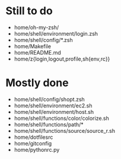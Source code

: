 Still to do
===========
- home/oh-my-zsh/
- home/shell/environment/login.zsh
- home/shell/config/*.zsh
- home/Makefile
- home/README.md
- home/z{login,logout,profile,sh{env,rc}}

Mostly done
===========
- home/shell/config/shopt.zsh
- home/shell/environment/ec2.sh
- home/shell/environment/host.sh
- home/shell/functions/color/colorize.sh
- home/shell/functions/path/*
- home/shell/functions/source/source_r.sh
- home/dotfilesrc
- home/gitconfig
- home/pythonrc.py
